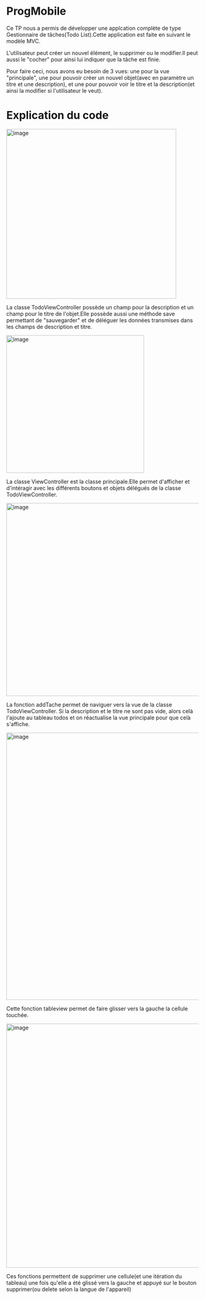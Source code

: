 # ProgMobile

Ce TP nous a permis de développer une applcation complète de type Gestionnaire de tâches(Todo List).Cette application est faite en suivant le modèle MVC.

L'utilisateur peut créer un nouvel élément, le supprimer ou le modifier.Il peut aussi le "cocher" pour ainsi lui indiquer que la tâche est finie.

Pour faire ceci, nous avons eu besoin de 3 vues: une pour la vue "principale", une pour pouvoir créer un nouvel objet(avec en paramètre un titre et une description), et une pour pouvoir voir le titre et la description(et ainsi la modifier si l'utilisateur le veut).

# Explication du code

<img width="445" alt="image" src="https://user-images.githubusercontent.com/65290829/212012624-0423a353-e7b0-49d1-9e13-54a3079f16f6.png">

La classe TodoViewController possède un champ pour la description et un champ pour le titre de l'objet.Elle possède aussi une méthode save permettant de "sauvegarder" et de déléguer les données transmises dans les champs de description et titre.

<img width="361" alt="image" src="https://user-images.githubusercontent.com/65290829/212014779-363e27f5-0812-4dbb-83e8-1eaf9e90f72f.png">

La classe ViewController est la classe principale.Elle permet d'afficher et d'intéragir avec les différents boutons et objets délégués de la classe TodoViewController.

<img width="506" alt="image" src="https://user-images.githubusercontent.com/65290829/212015372-b9071c0d-7543-47b9-8ca3-35cebf2b0bae.png">

La fonction addTache permet de naviguer vers la vue de la classe TodoViewController. Si la description et le titre ne sont pas vide, alors celà l'ajoute au tableau todos et on réactualise la vue principale pour que celà s'affiche.

<img width="701" alt="image" src="https://user-images.githubusercontent.com/65290829/212018819-c393dbd2-3304-49bb-bc4c-a12a588303b9.png">

Cette fonction tableview permet de faire glisser vers la gauche la cellule touchée.

<img width="640" alt="image" src="https://user-images.githubusercontent.com/65290829/212021049-53e20b52-1a87-4025-bb39-d51838eff5ff.png">

Ces fonctions permettent de supprimer une cellule(et une itération du tableau) une fois qu'elle a été glissé vers la gauche et appuyé sur le bouton supprimer(ou delete selon la langue de l'appareil)
